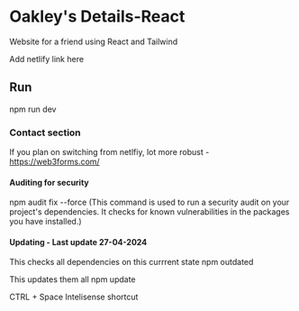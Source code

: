 # Oakley's Details-React
 Website for a friend using React and Tailwind
 
 Add netlify link here

## Run
npm run dev

### Contact section
If you plan on switching from netlfiy, lot more robust - https://web3forms.com/

#### Auditing for security
npm audit fix --force (This command is used to run a security audit on your project's dependencies. It checks for known vulnerabilities in the packages you have installed.)

#### Updating - Last update 27-04-2024
This checks all dependencies on this currrent state
npm outdated

This updates them all
npm update

CTRL + Space Intelisense shortcut 